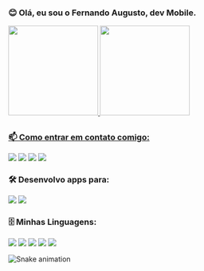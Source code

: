 ### 😊 Olá, eu sou o Fernando Augusto, dev Mobile.

<div align="left">
  <a href="https://github.com/Fernandoaugt">
  <img height="180em" src="https://github-readme-stats.vercel.app/api?username=Fernandoaugt&show_icons=true&theme=dark&include_all_commits=true&count_private=true"/>
  <img height="180em" src="https://github-readme-stats.vercel.app/api/top-langs/?username=Fernandoaugt&layout=compact&langs_count=7&theme=dark"/>
</div>

##
###  📫 Como entrar em contato comigo:
<div> 
  <a href="https://api.whatsapp.com/send?phone=5531999540540&text=Ol%C3%A1%2C%20vim%20do%20GitHub" target="_blank"><img src="https://img.shields.io/badge/WhatsApp-25D366?style=for-the-badge&logo=whatsapp&logoColor=white" target="_blank"></a> 
 <a href="https://discord.gg/cJyzgVRA" target="_blank"><img src="https://img.shields.io/badge/Discord-7289DA?style=for-the-badge&logo=discord&logoColor=white" target="_blank"></a> 
  <a href = "mailto:fernandosac17@gmail.com"><img src="https://img.shields.io/badge/-Gmail-%23333?style=for-the-badge&logo=gmail&logoColor=white" target="_blank"></a>
  <a href="https://www.linkedin.com/in/fernando-augusto-4152061b9/" target="_blank"><img src="https://img.shields.io/badge/-LinkedIn-%230077B5?style=for-the-badge&logo=linkedin&logoColor=white" target="_blank"></a> 
</div>
  
### 🛠️ Desenvolvo apps para:
<div> 
  <a href="" target="_blank"><img src="https://img.shields.io/badge/Android-3DDC84?style=for-the-badge&logo=android&logoColor=white" target="_blank"></a> 
 <a href="" target="_blank"><img src="https://img.shields.io/badge/iOS-000000?style=for-the-badge&logo=ios&logoColor=white" target="_blank"></a> 
 
</div>
  
### 🗄️ Minhas Linguagens:
<div> 
  <a href="" target="_blank"><img src="https://img.shields.io/badge/Python-14354C?style=for-the-badge&logo=python&logoColor=white" target="_blank"></a> 
 <a href="" target="_blank"><img src="https://img.shields.io/badge/Swift-FA7343?style=for-the-badge&logo=swift&logoColor=white" target="_blank"></a> 
   <a href="" target="_blank"><img src="https://img.shields.io/badge/Dart-0175C2?style=for-the-badge&logo=dart&logoColor=white" target="_blank"></a> 
 <a href="" target="_blank"><img src="https://img.shields.io/badge/Flutter-02569B?style=for-the-badge&logo=flutter&logoColor=white" target="_blank"></a> 
 <a href="" target="_blank"><img src="https://img.shields.io/badge/JavaScript-323330?style=for-the-badge&logo=javascript&logoColor=F7DF1E" target="_blank"></a> 
  
![Snake animation](https://github.com/Fernandoaugt/Fernandoaugt/blob/output/github-contribution-grid-snake.svg)
</div>

